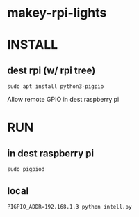# makey-rpi-lights

# INSTALL

## dest rpi (w/ rpi tree)

```
sudo apt install python3-pigpio
```

Allow remote GPIO in dest raspberry pi

# RUN

## in dest raspberry pi

```
sudo pigpiod
```

## local

```
PIGPIO_ADDR=192.168.1.3 python intell.py
```
